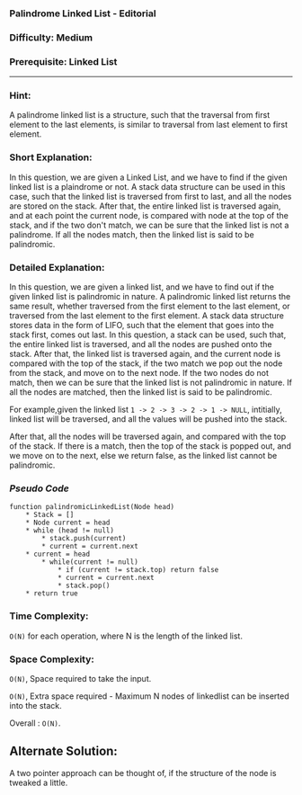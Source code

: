 ### **Palindrome Linked List - Editorial**
### **Difficulty: Medium**
### **Prerequisite: Linked List**
---
### **Hint**:
A palindrome linked list is a structure, such that the traversal from first element to the last elements, is similar to traversal from last element to first element.

### **Short Explanation**:
In this question, we are given a Linked List, and we have to find if the given linked list is a plaindrome or not. A stack data structure can be used in this case, such that the linked list is traversed from first to last, and all the nodes are stored on the stack. After that, the entire linked list is traversed again, and at each point the current node, is compared with node at the top of the stack, and if the two don't match, we can be sure that the linked list is not a palindrome. If all the nodes match, then the linked list is said to be palindromic.

### **Detailed Explanation**:
In this question, we are given a linked list, and we have to find out if the given linked list is palindromic in nature. A palindromic linked list returns the same result, whether traversed from the first element to the last element, or traversed from the last element to the first element.
A stack data structure stores data in the form of LIFO, such that the element that goes into the stack first, comes out last. In this question, a stack can be used, such that, the entire linked list is traversed, and all the nodes are pushed onto the stack. After that, the linked list is traversed again, and the current node is compared with the top of the stack, if the two match we pop out the node from the stack, and move on to the next node. If the two nodes do not match, then we can be sure that the linked list is not palindromic in nature. If all the nodes are matched, then the linked list is said to be palindromic.

For example,given the linked list `1 -> 2 -> 3 -> 2 -> 1 -> NULL`, intitially, linked list will be traversed, and all the values will be pushed into the stack.

After that, all the nodes will be traversed again, and compared with the top of the stack. If there is a match, then the top of the stack is popped out, and we move on to the next, else we return false, as the linked list cannot be palindromic.

### *Pseudo Code*
	function palindromicLinkedList(Node head)
		* Stack = []
		* Node current = head
		* while (head != null)
			* stack.push(current)
			* current = current.next
		* current = head
			* while(current != null)
				* if (current != stack.top) return false
				* current = current.next
				* stack.pop()
		* return true
		

### Time Complexity:

`O(N)` for each operation, where N is the length of the linked list.

### Space Complexity:

`O(N)`, Space required to take the input.

`O(N)`, Extra space required - Maximum N nodes of linkedlist can be inserted into the stack.

Overall : `O(N)`.

## Alternate Solution:
A two pointer approach can be thought of, if the structure of the node is tweaked a little.
